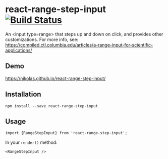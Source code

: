 # react-range-step-input [![Build Status](https://travis-ci.org/nikolas/react-range-step-input.svg?branch=master)](https://travis-ci.org/nikolas/react-range-step-input)

An &lt;input type=range> that steps up and down on click, and provides other customizations. For more info, see: https://compiled.ctl.columbia.edu/articles/a-range-input-for-scientific-applications/

## Demo

https://nikolas.github.io/react-range-step-input/

## Installation

    npm install --save react-range-step-input
    
## Usage

    import {RangeStepInput} from 'react-range-step-input';

In your `render()` method:

    <RangeStepInput />

